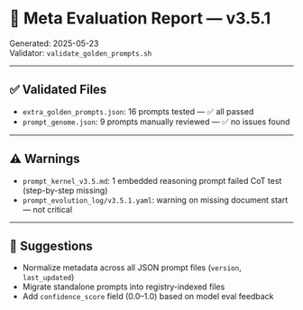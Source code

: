 # 🧠 Meta Evaluation Report — v3.5.1

Generated: 2025-05-23  
Validator: `validate_golden_prompts.sh`

---

## ✅ Validated Files
- `extra_golden_prompts.json`: 16 prompts tested — ✅ all passed
- `prompt_genome.json`: 9 prompts manually reviewed — ✅ no issues found

---

## ⚠️ Warnings
- `prompt_kernel_v3.5.md`: 1 embedded reasoning prompt failed CoT test (step-by-step missing)
- `prompt_evolution_log/v3.5.1.yaml`: warning on missing document start — not critical

---

## 🔁 Suggestions
- Normalize metadata across all JSON prompt files (`version`, `last_updated`)
- Migrate standalone prompts into registry-indexed files
- Add `confidence_score` field (0.0–1.0) based on model eval feedback
